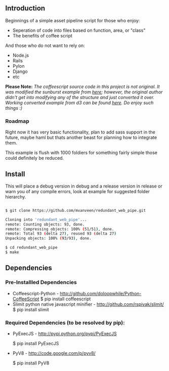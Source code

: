 ## Introduction

Beginnings of a simple asset pipeline script for those who enjoy:

  * Seperation of code into files based on function, area, or "class"
  * The benefits of coffee script

And those who do not want to rely on:

  * Node.js
  * Rails
  * Pylon
  * Django
  * etc
 
 
**Please Note:** *The coffeescript source code in this project is not original. 
It was modified the sunburst example from [here](https://github.com/mbostock/d3); 
however, the original author didn't get into modifying any of the structure 
and just converted it over.  Working converted example from d3 can be found [here](http://fuag15.github.com/redundant_web_pipe/example/sunburst.html).  Do enjoy such things :)*

### Roadmap

Right now it has very basic functionality, plan to add sass support in the future, 
maybe haml but thats another beast for planning how to integrate them.

This example is flush with 1000 foldiers for something fairly simple those could definitely be reduced.

## Install

This will place a debug version in debug and a release version in 
release or warn you of any compile errors, look at example for 
suggested folder hierarchy.

```bash

$ git clone https://github.com/mvanveen/redundant_web_pipe.git

Cloning into 'redundant_web_pipe'...
remote: Counting objects: 93, done.
remote: Compressing objects: 100% (51/51), done.
remote: Total 93 (delta 27), reused 93 (delta 27)
Unpacking objects: 100% (93/93), done.

$ cd redundant_web_pipe
$ make

```

## Dependencies

### Pre-Installled Dependencies

  * Coffeescript-Python - http://github.com/doloopwhile/Python-CoffeeScript
    $ pip install coffeescript
  * Slimit python native javascript minifier - http://github.com/rspivak/slimit/
    $ pip install slimit
    
### Required Dependencies (to be resolved by pip):
  * PyExecJS - http://pypi.python.org/pypi/PyExecJS

    $ pip install PyExecJS
  * PyV8 - http://code.google.com/p/pyv8/

    $ pip install PyV8

